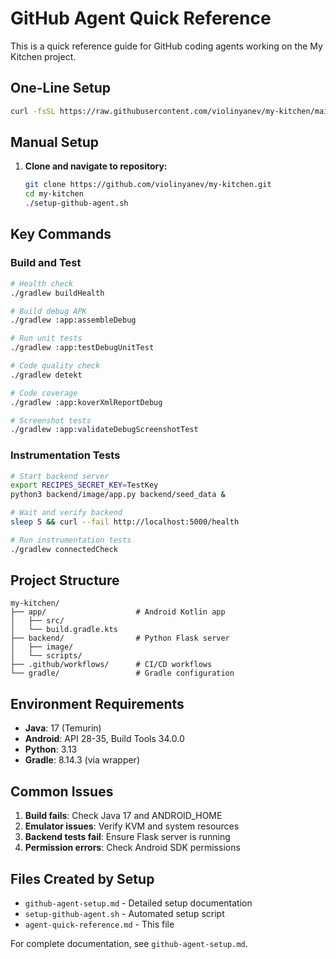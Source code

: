 # GitHub Agent Quick Reference

This is a quick reference guide for GitHub coding agents working on the My Kitchen project.

## One-Line Setup

```bash
curl -fsSL https://raw.githubusercontent.com/violinyanev/my-kitchen/main/setup-github-agent.sh | bash
```

## Manual Setup

1. **Clone and navigate to repository:**
   ```bash
   git clone https://github.com/violinyanev/my-kitchen.git
   cd my-kitchen
   ./setup-github-agent.sh
   ```

## Key Commands

### Build and Test
```bash
# Health check
./gradlew buildHealth

# Build debug APK
./gradlew :app:assembleDebug

# Run unit tests
./gradlew :app:testDebugUnitTest

# Code quality check
./gradlew detekt

# Code coverage
./gradlew :app:koverXmlReportDebug

# Screenshot tests
./gradlew :app:validateDebugScreenshotTest
```

### Instrumentation Tests
```bash
# Start backend server
export RECIPES_SECRET_KEY=TestKey
python3 backend/image/app.py backend/seed_data &

# Wait and verify backend
sleep 5 && curl --fail http://localhost:5000/health

# Run instrumentation tests
./gradlew connectedCheck
```

## Project Structure
```
my-kitchen/
├── app/                    # Android Kotlin app
│   ├── src/
│   └── build.gradle.kts
├── backend/                # Python Flask server
│   ├── image/
│   └── scripts/
├── .github/workflows/      # CI/CD workflows
└── gradle/                 # Gradle configuration
```

## Environment Requirements
- **Java**: 17 (Temurin)
- **Android**: API 28-35, Build Tools 34.0.0
- **Python**: 3.13
- **Gradle**: 8.14.3 (via wrapper)

## Common Issues
1. **Build fails**: Check Java 17 and ANDROID_HOME
2. **Emulator issues**: Verify KVM and system resources
3. **Backend tests fail**: Ensure Flask server is running
4. **Permission errors**: Check Android SDK permissions

## Files Created by Setup
- `github-agent-setup.md` - Detailed setup documentation
- `setup-github-agent.sh` - Automated setup script
- `agent-quick-reference.md` - This file

For complete documentation, see `github-agent-setup.md`.